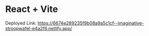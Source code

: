 # React + Vite

Deployed Link:
https://6674e289235f9b08a9a5c1cf--imaginative-stroopwafel-e4a2f6.netlify.app/ 
